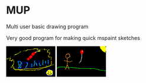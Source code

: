 # MUP 
Multi user basic drawing program

Very good program for making quick mspaint sketches

![BOOM](/img/boom.png?raw=true "Drawn with this program")
![BALLOON](/img/balloon.png?raw=true "Also drawn with this program")
